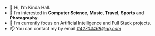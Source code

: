 - 👋 Hi, I’m Kinda Hall.
- 👀 I’m interested in **Computer Science**, **Music**, **Travel**, **Sports** and **Photography**.
- 🌱 I’m currently focus on Artificial Intelligence and Full Stack projects.
- 📫 You can contact my by email *1142704468@qq.com*

<!---
Alndaly/Alndaly is a ✨ special ✨ repository because its `README.md` (this file) appears on your GitHub profile.
You can click the Preview link to take a look at your changes.
--->
